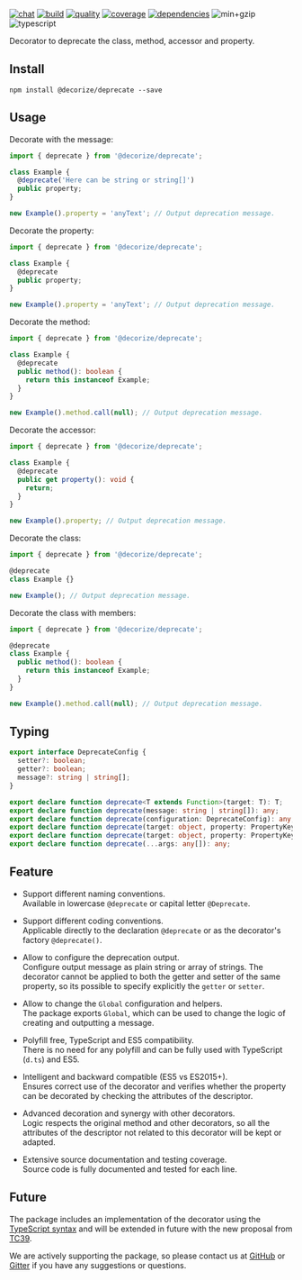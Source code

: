 [![chat](https://img.shields.io/gitter/room/decorize/community?style=flat-square&color=informational&logo=gitter&label)](https://gitter.im/decorize/community)
[![build](https://img.shields.io/github/workflow/status/Yokize/decorize/CI/master?style=flat-square&logo=github)](https://github.com/Yokize/decorize/actions)
[![quality](https://img.shields.io/codefactor/grade/github/Yokize/decorize?logo=codefactor&logoColor=white&style=flat-square&label=quality)](https://www.codefactor.io/repository/github/Yokize/decorize)
[![coverage](https://img.shields.io/codacy/coverage/8f0566a3ddca4105aad6ee0585ff5379?style=flat-square&logo=codacy&label=coverage)](https://www.codacy.com/gh/Yokize/decorize?utm_source=github.com&utm_medium=referral&utm_content=Yokize/decorize&utm_campaign=Badge_Coverage)
[![dependencies](https://img.shields.io/librariesio/release/npm/@decorize/deprecate?style=flat-square&label=dependencies)](https://www.npmjs.com/package/@decorize/deprecate)
![min+gzip](https://img.shields.io/bundlephobia/minzip/@decorize/deprecate?style=flat-square&label=min%2Bzip)
![typescript](https://img.shields.io/static/v1?style=flat-square&logo=typescript&color=informational&label&message=3.9)

Decorator to deprecate the class, method, accessor and property.

## Install

```shell script
npm install @decorize/deprecate --save
```

## Usage

Decorate with the message:

```typescript
import { deprecate } from '@decorize/deprecate';

class Example {
  @deprecate('Here can be string or string[]')
  public property;
}

new Example().property = 'anyText'; // Output deprecation message.
```

Decorate the property:

```typescript
import { deprecate } from '@decorize/deprecate';

class Example {
  @deprecate
  public property;
}

new Example().property = 'anyText'; // Output deprecation message.
```

Decorate the method:

```typescript
import { deprecate } from '@decorize/deprecate';

class Example {
  @deprecate
  public method(): boolean {
    return this instanceof Example;
  }
}

new Example().method.call(null); // Output deprecation message.
```

Decorate the accessor:

```typescript
import { deprecate } from '@decorize/deprecate';

class Example {
  @deprecate
  public get property(): void {
    return;
  }
}

new Example().property; // Output deprecation message.
```

Decorate the class:

```typescript
import { deprecate } from '@decorize/deprecate';

@deprecate
class Example {}

new Example(); // Output deprecation message.
```

Decorate the class with members:

```typescript
import { deprecate } from '@decorize/deprecate';

@deprecate
class Example {
  public method(): boolean {
    return this instanceof Example;
  }
}

new Example().method.call(null); // Output deprecation message.
```

## Typing

```typescript
export interface DeprecateConfig {
  setter?: boolean;
  getter?: boolean;
  message?: string | string[];
}

export declare function deprecate<T extends Function>(target: T): T;
export declare function deprecate(message: string | string[]): any;
export declare function deprecate(configuration: DeprecateConfig): any;
export declare function deprecate(target: object, property: PropertyKey): void;
export declare function deprecate(target: object, property: PropertyKey, descriptor: PropertyDescriptor): any;
export declare function deprecate(...args: any[]): any;
```

## Feature

- Support different naming conventions.\
  Available in lowercase `@deprecate` or capital letter `@Deprecate`.

- Support different coding conventions.\
  Applicable directly to the declaration `@deprecate` or as the decorator's factory `@deprecate()`.

- Allow to configure the deprecation output.\
  Configure output message as plain string or array of strings.
  The decorator cannot be applied to both the getter and setter of the same property, so its possible to specify explicitly the `getter` or `setter`.

- Allow to change the `Global` configuration and helpers.\
  The package exports `Global`, which can be used to change the logic of creating and outputting a message.

- Polyfill free, TypeScript and ES5 compatibility.\
  There is no need for any polyfill and can be fully used with TypeScript (`d.ts`) and ES5.

- Intelligent and backward compatible (ES5 vs ES2015+).\
  Ensures correct use of the decorator and verifies whether the property can be decorated by checking the attributes of the descriptor.

- Advanced decoration and synergy with other decorators.\
  Logic respects the original method and other decorators, so all the attributes of the descriptor not related to this decorator will be kept or adapted.

- Extensive source documentation and testing coverage.\
  Source code is fully documented and tested for each line.

## Future

The package includes an implementation of the decorator using the [TypeScript syntax](https://www.typescriptlang.org/docs/handbook/decorators.html) and will be extended in future with the new proposal from [TC39](https://github.com/tc39/proposal-decorators).

We are actively supporting the package, so please contact us at [GitHub](https://github.com/Yokize/decorize) or [Gitter](https://gitter.im/decorize/community) if you have any suggestions or questions.
